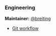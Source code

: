 ### Engineering

**Maintainer:** [@breiting](https://github.com/breiting)

* [Git workflow](git-flow.md)

